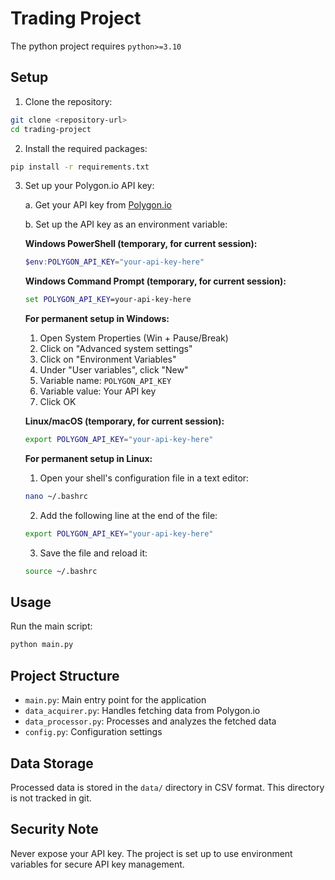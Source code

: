 # Trading Project

The python project requires `python>=3.10`

## Setup

1. Clone the repository:
```bash
git clone <repository-url>
cd trading-project
```

2. Install the required packages:
```bash
pip install -r requirements.txt
```

3. Set up your Polygon.io API key:

   a. Get your API key from [Polygon.io](https://polygon.io)
   
   b. Set up the API key as an environment variable:

   **Windows PowerShell (temporary, for current session):**
   ```powershell
   $env:POLYGON_API_KEY="your-api-key-here"
   ```

   **Windows Command Prompt (temporary, for current session):**
   ```cmd
   set POLYGON_API_KEY=your-api-key-here
   ```

   **For permanent setup in Windows:**
   1. Open System Properties (Win + Pause/Break)
   2. Click on "Advanced system settings"
   3. Click on "Environment Variables"
   4. Under "User variables", click "New"
   5. Variable name: `POLYGON_API_KEY`
   6. Variable value: Your API key
   7. Click OK

   **Linux/macOS (temporary, for current session):**
   ```bash
   export POLYGON_API_KEY="your-api-key-here"
   ```

   **For permanent setup in Linux:**
   1. Open your shell's configuration file in a text editor:
   ```bash
   nano ~/.bashrc
   ```
   2. Add the following line at the end of the file:
   ```bash
   export POLYGON_API_KEY="your-api-key-here"
   ```
   3. Save the file and reload it:
   ```bash
   source ~/.bashrc
   ```

## Usage

Run the main script:
```bash
python main.py
```

## Project Structure

- `main.py`: Main entry point for the application
- `data_acquirer.py`: Handles fetching data from Polygon.io
- `data_processor.py`: Processes and analyzes the fetched data
- `config.py`: Configuration settings

## Data Storage

Processed data is stored in the `data/` directory in CSV format. This directory is not tracked in git.

## Security Note

Never expose your API key. The project is set up to use environment variables for secure API key management.